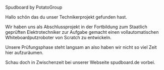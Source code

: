 Spudboard by PotatoGroup

Hallo schön das du unser Technikerprojekt gefunden hast.

Wir haben uns als Abschlussprojekt in der Fortbildung zum Staatlich geprüften Elektrotechniker zur Aufgabe gemacht einen vollautomatischen Whiteboardputzroboter von Scratch zu entwickeln.

Unsere Prüfungsphase steht langsam an also haben wir nicht so viel Zeit hier aufzuräumen.

Schau doch in Zwischenzeit bei unserer Webseite spudboard.de vorbei.

